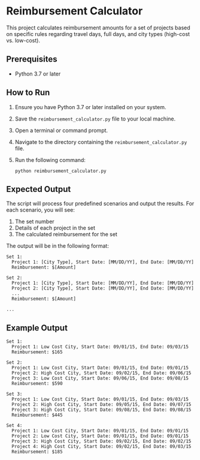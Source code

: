 # Reimbursement Calculator

This project calculates reimbursement amounts for a set of projects based on specific rules regarding travel days, full days, and city types (high-cost vs. low-cost).

## Prerequisites

- Python 3.7 or later

## How to Run

1. Ensure you have Python 3.7 or later installed on your system.
2. Save the `reimbursement_calculator.py` file to your local machine.
3. Open a terminal or command prompt.
4. Navigate to the directory containing the `reimbursement_calculator.py` file.
5. Run the following command:

   ```
   python reimbursement_calculator.py
   ```

## Expected Output

The script will process four predefined scenarios and output the results. For each scenario, you will see:

1. The set number
2. Details of each project in the set
3. The calculated reimbursement for the set

The output will be in the following format:

```
Set 1:
  Project 1: [City Type], Start Date: [MM/DD/YY], End Date: [MM/DD/YY]
  Reimbursement: $[Amount]

Set 2:
  Project 1: [City Type], Start Date: [MM/DD/YY], End Date: [MM/DD/YY]
  Project 2: [City Type], Start Date: [MM/DD/YY], End Date: [MM/DD/YY]
  ...
  Reimbursement: $[Amount]

...
```

## Example Output

```
Set 1:
  Project 1: Low Cost City, Start Date: 09/01/15, End Date: 09/03/15
  Reimbursement: $165

Set 2:
  Project 1: Low Cost City, Start Date: 09/01/15, End Date: 09/01/15
  Project 2: High Cost City, Start Date: 09/02/15, End Date: 09/06/15
  Project 3: Low Cost City, Start Date: 09/06/15, End Date: 09/08/15
  Reimbursement: $590

Set 3:
  Project 1: Low Cost City, Start Date: 09/01/15, End Date: 09/03/15
  Project 2: High Cost City, Start Date: 09/05/15, End Date: 09/07/15
  Project 3: High Cost City, Start Date: 09/08/15, End Date: 09/08/15
  Reimbursement: $445

Set 4:
  Project 1: Low Cost City, Start Date: 09/01/15, End Date: 09/01/15
  Project 2: Low Cost City, Start Date: 09/01/15, End Date: 09/01/15
  Project 3: High Cost City, Start Date: 09/02/15, End Date: 09/02/15
  Project 4: High Cost City, Start Date: 09/02/15, End Date: 09/03/15
  Reimbursement: $185
```